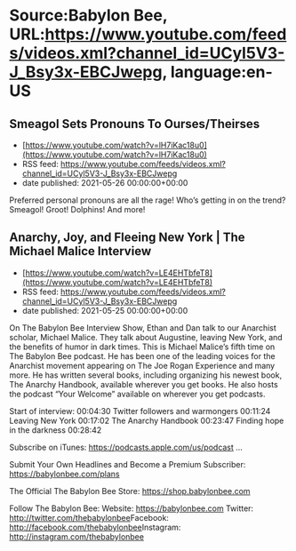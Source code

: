 # Source:Babylon Bee, URL:https://www.youtube.com/feeds/videos.xml?channel_id=UCyl5V3-J_Bsy3x-EBCJwepg, language:en-US

## Smeagol Sets Pronouns To Ourses/Theirses
 - [https://www.youtube.com/watch?v=lH7iKac18u0](https://www.youtube.com/watch?v=lH7iKac18u0)
 - RSS feed: https://www.youtube.com/feeds/videos.xml?channel_id=UCyl5V3-J_Bsy3x-EBCJwepg
 - date published: 2021-05-26 00:00:00+00:00

Preferred personal pronouns are all the rage! Who’s getting in on the trend? Smeagol! Groot! Dolphins! And more!

## Anarchy, Joy, and Fleeing New York | The Michael Malice Interview
 - [https://www.youtube.com/watch?v=LE4EHTbfeT8](https://www.youtube.com/watch?v=LE4EHTbfeT8)
 - RSS feed: https://www.youtube.com/feeds/videos.xml?channel_id=UCyl5V3-J_Bsy3x-EBCJwepg
 - date published: 2021-05-25 00:00:00+00:00

On The Babylon Bee Interview Show, Ethan and Dan talk to our Anarchist scholar, Michael Malice. They talk about Augustine, leaving New York, and the benefits of humor in dark times. This is Michael Malice’s fifth time on The Babylon Bee podcast. He has been one of the leading voices for the Anarchist movement appearing on The Joe Rogan Experience and many more. He has written several books, including organizing his newest book, The Anarchy Handbook, available wherever you get books. He also hosts the podcast “Your Welcome” available on wherever you get podcasts.

Start of interview: 00:04:30
Twitter followers and warmongers 00:11:24
Leaving New York 00:17:02
The Anarchy Handbook 00:23:47
Finding hope in the darkness 00:28:42

Subscribe on iTunes: https://podcasts.apple.com/us/podcast ...

Submit Your Own Headlines and Become a Premium Subscriber: https://babylonbee.com/plans

The Official The Babylon Bee Store: https://shop.babylonbee.com​​​​

Follow The Babylon Bee:
Website: https://babylonbee.com​​​​
Twitter: http://twitter.com/thebabylonbee​​​​
Facebook: http://facebook.com/thebabylonbee​​​​
Instagram: http://instagram.com/thebabylonbee​

